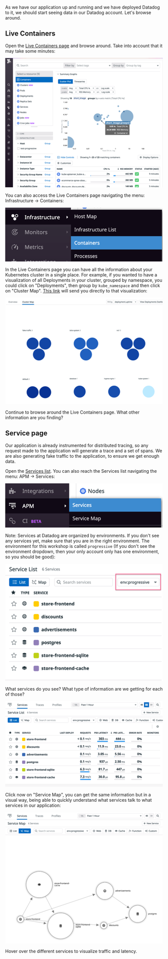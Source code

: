 As we have our application up and running and we have deployed Datadog to it, we should start seeing data in our Datadog account. Let's browse around.

## Live Containers

Open the [Live Containers page](https://app.datadoghq.com/containers) and browse around. Take into account that it may take some minutes:

![Screenshot of the Live Containers page](./assets/live_containers.png)

You can also access the Live Containers page navigating the menu: Infrastructure -> Containers:

![Screenshot of the Live Containers menu](./assets/menu_containers.png)

In the Live Containers page you can have all the information about your Kubernetes cluster in a single place. For example, if you wanted to have a visualization of all Deployments in your cluster, grouped by namespace, you could click on "Deployments", then group by `kube_namespace` and then click on "Cluster Map". [This link](https://app.datadoghq.com/orchestration/map/deployment?groups=kube_namespace&metric=deployment.uptime&paused=false) will send you directly to that visualization:

![Screenshot of the Cluster Map page](./assets/cluster_map.png)

Continue to browse around the Live Containers page. What other information are you finding?

## Service page

Our application is already instrumented for distributed tracing, so any request made to the application will generate a trace and a set of spans. We are also generating fake traffic to the application, to ensure we get enough data.

Open the [Services list](https://app.datadoghq.com/apm/services?env=progressive). You can also reach the Services list navigating the menu: APM -> Services:

![Screenshot of the Services list menu](./assets/menu_services.png)

Note: Services at Datadog are organized by environments. If you don't see any services yet, make sure that you are in the right environment. The environment for this workshop is called `progressive` (If you don't see the environment dropdown, then your only account only has one environment, so you should be good):

![Screenshot of the progressive environment](./assets/progressive_env.png)

What services do you see? What type of information are we getting for each of those?

![Screenshot of the Service List page](./assets/service_list.png)

Click now on "Service Map", you can get the same information but in a visual way, being able to quickly understand what services talk to what services in our application:

![Screenshot of the Service Map page](./assets/service_map.png)

Hover over the different services to visualize traffic and latency.
